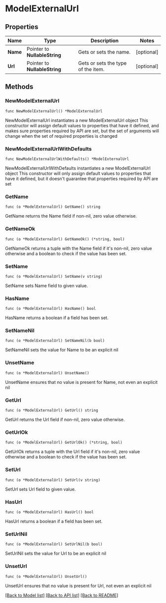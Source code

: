 # ModelExternalUrl

## Properties

Name | Type | Description | Notes
------------ | ------------- | ------------- | -------------
**Name** | Pointer to **NullableString** | Gets or sets the name. | [optional] 
**Url** | Pointer to **NullableString** | Gets or sets the type of the item. | [optional] 

## Methods

### NewModelExternalUrl

`func NewModelExternalUrl() *ModelExternalUrl`

NewModelExternalUrl instantiates a new ModelExternalUrl object
This constructor will assign default values to properties that have it defined,
and makes sure properties required by API are set, but the set of arguments
will change when the set of required properties is changed

### NewModelExternalUrlWithDefaults

`func NewModelExternalUrlWithDefaults() *ModelExternalUrl`

NewModelExternalUrlWithDefaults instantiates a new ModelExternalUrl object
This constructor will only assign default values to properties that have it defined,
but it doesn't guarantee that properties required by API are set

### GetName

`func (o *ModelExternalUrl) GetName() string`

GetName returns the Name field if non-nil, zero value otherwise.

### GetNameOk

`func (o *ModelExternalUrl) GetNameOk() (*string, bool)`

GetNameOk returns a tuple with the Name field if it's non-nil, zero value otherwise
and a boolean to check if the value has been set.

### SetName

`func (o *ModelExternalUrl) SetName(v string)`

SetName sets Name field to given value.

### HasName

`func (o *ModelExternalUrl) HasName() bool`

HasName returns a boolean if a field has been set.

### SetNameNil

`func (o *ModelExternalUrl) SetNameNil(b bool)`

 SetNameNil sets the value for Name to be an explicit nil

### UnsetName
`func (o *ModelExternalUrl) UnsetName()`

UnsetName ensures that no value is present for Name, not even an explicit nil
### GetUrl

`func (o *ModelExternalUrl) GetUrl() string`

GetUrl returns the Url field if non-nil, zero value otherwise.

### GetUrlOk

`func (o *ModelExternalUrl) GetUrlOk() (*string, bool)`

GetUrlOk returns a tuple with the Url field if it's non-nil, zero value otherwise
and a boolean to check if the value has been set.

### SetUrl

`func (o *ModelExternalUrl) SetUrl(v string)`

SetUrl sets Url field to given value.

### HasUrl

`func (o *ModelExternalUrl) HasUrl() bool`

HasUrl returns a boolean if a field has been set.

### SetUrlNil

`func (o *ModelExternalUrl) SetUrlNil(b bool)`

 SetUrlNil sets the value for Url to be an explicit nil

### UnsetUrl
`func (o *ModelExternalUrl) UnsetUrl()`

UnsetUrl ensures that no value is present for Url, not even an explicit nil

[[Back to Model list]](../README.md#documentation-for-models) [[Back to API list]](../README.md#documentation-for-api-endpoints) [[Back to README]](../README.md)


